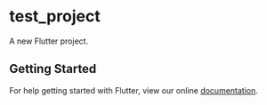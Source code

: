# test_project

A new Flutter project.

## Getting Started

For help getting started with Flutter, view our online
[documentation](https://flutter.io/).
